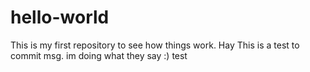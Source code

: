 # hello-world
This is my first repository to see how things work.
Hay This is a test to commit msg. im doing what they say :)
test
